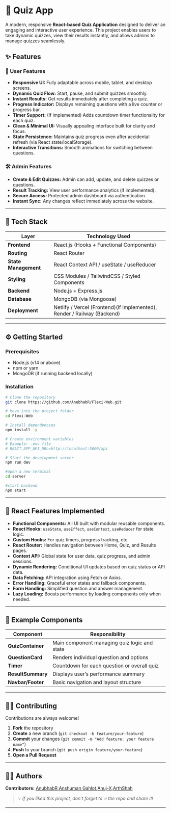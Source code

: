 # 🎯 Quiz App

A modern, responsive **React-based Quiz Application** designed to deliver an engaging and interactive user experience.
This project enables users to take dynamic quizzes, view their results instantly, and allows admins to manage quizzes seamlessly.


## ✨ Features

### 🧠 User Features

* **Responsive UI:** Fully adaptable across mobile, tablet, and desktop screens.
* **Dynamic Quiz Flow:** Start, pause, and submit quizzes smoothly.
* **Instant Results:** Get results immediately after completing a quiz.
* **Progress Indicator:** Displays remaining questions with a live counter or progress bar.
* **Timer Support:** (If implemented) Adds countdown timer functionality for each quiz.
* **Clean & Minimal UI:** Visually appealing interface built for clarity and focus.
* **State Persistence:** Maintains quiz progress even after accidental refresh (via React state/localStorage).
* **Interactive Transitions:** Smooth animations for switching between questions.

### 🛠️ Admin Features

* **Create & Edit Quizzes:** Admin can add, update, and delete quizzes or questions.
* **Result Tracking:** View user performance analytics (if implemented).
* **Secure Access:** Protected admin dashboard via authentication.
* **Instant Sync:** Any changes reflect immediately across the website.

---

## 🧩 Tech Stack

| Layer                | Technology Used                                                         |
| -------------------- | ------------------------------------------------------------------------|
| **Frontend**         | React.js (Hooks + Functional Components)                                |
| **Routing**          | React Router                                                            |
| **State Management** | React Context API / useState / useReducer                               |
| **Styling**          | CSS Modules / TailwindCSS / Styled Components                           |
| **Backend**          | Node.js + Express.js                                                    |
| **Database**         | MongoDB (via Mongoose)                                                  |
| **Deployment**       | Netlify / Vercel (Frontend)(if implemented), Render / Railway (Backend) |

---

## ⚙️ Getting Started

### Prerequisites

* Node.js (v14 or above)
* npm or yarn
* MongoDB (if running backend locally)

### Installation

```bash
# Clone the repository
git clone https://github.com/AnubhabR/Flexi-Web.git

# Move into the project folder
cd Flexi-Web

# Install dependencies
npm install -y

# Create environment variables
# Example: .env file
# REACT_APP_API_URL=http://localhost:5000/api

# Start the development server
npm run dev

#open a new terminal
cd server

#start backend
npm start
```

---

## 🧱 React Features Implemented

* **Functional Components:** All UI built with modular reusable components.
* **React Hooks:** `useState`, `useEffect`, `useContext`, `useReducer` for state logic.
* **Custom Hooks:** For quiz timers, progress tracking, etc.
* **React Router:** Handles navigation between Home, Quiz, and Results pages.
* **Context API:** Global state for user data, quiz progress, and admin sessions.
* **Dynamic Rendering:** Conditional UI updates based on quiz status or API data.
* **Data Fetching:** API integration using Fetch or Axios.
* **Error Handling:** Graceful error states and fallback components.
* **Form Handling:** Simplified question and answer management.
* **Lazy Loading:** Boosts performance by loading components only when needed.

---

## 🧠 Example Components

| Component         | Responsibility                               |
| ----------------- | -------------------------------------------- |
| **QuizContainer** | Main component managing quiz logic and state |
| **QuestionCard**  | Renders individual question and options      |
| **Timer**         | Countdown for each question or overall quiz  |
| **ResultSummary** | Displays user’s performance summary          |
| **Navbar/Footer** | Basic navigation and layout structure        |

---

## 🧑‍💻 Contributing

Contributions are always welcome!

1. **Fork** the repository
2. **Create** a new branch (`git checkout -b feature/your-feature`)
3. **Commit** your changes (`git commit -m "Add feature: your feature name"`)
4. **Push** to your branch (`git push origin feature/your-feature`)
5. **Open a Pull Request**

---

## 👨‍💻 Authors

**Contributors:** [AnubhabR](https://github.com/AnubhabR),[Anshuman Gahlot](https://github.com/AnshumanGahlot),[Anuj-X](https://github.com/Anuj-X),[ArthShah](https://github.com/Arth-kartikbhai-shah)

> 💡 *If you liked this project, don’t forget to ⭐ the repo and share it!*

---
